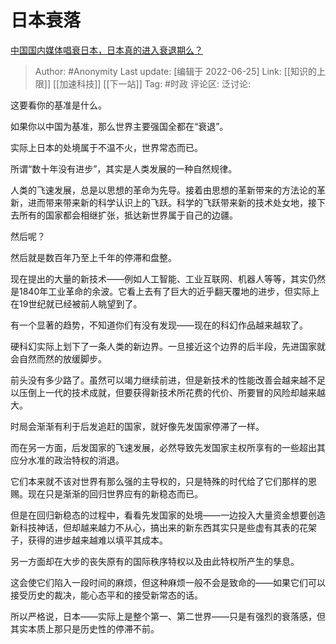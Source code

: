 # 日本衰落
[中国国内媒体唱衰日本，日本真的进入衰退期么？](https://www.zhihu.com/question/275095772/answer/2534958164)

> Author: #Anonymity
> Last update: [编辑于 2022-06-25]
> Link: [[知识的上限]] [[加速科技]] [[下一站]]
> Tag: #时政
> 评论区:
> 泛讨论:

这要看你的基准是什么。

如果你以中国为基准，那么世界主要强国全都在“衰退”。

实际上日本的处境属于不温不火，世界常态而已。

所谓“数十年没有进步”，其实是人类发展的一种自然规律。

人类的飞速发展，总是以思想的革命为先导。接着由思想的革新带来的方法论的革新，进而带来带来新的科学认识上的飞跃。科学的飞跃带来新的技术处女地，接下去所有的国家都会相继扩张，抵达新世界属于自己的边疆。

然后呢？

然后就是数百年乃至上千年的停滞和盘整。

现在提出的大量的新技术——例如人工智能、工业互联网、机器人等等，其实仍然是1840年工业革命的余波。它看上去有了巨大的近乎翻天覆地的进步，但实际上在19世纪就已经被前人眺望到了。

有一个显著的趋势，不知道你们有没有发现——现在的科幻作品越来越软了。

硬科幻实际上划下了一条人类的新边界。一旦接近这个边界的后半段，先进国家就会自然而然的放缓脚步。

前头没有多少路了。虽然可以竭力继续前进，但是新技术的性能改善会越来越不足以压倒上一代的技术成就，但要获得新技术所花费的代价、所要冒的风险却越来越大。

时局会渐渐有利于后发追赶的国家，就好像先发国家停滞了一样。

而在另一方面，后发国家的飞速发展，必然导致先发国家主权所享有的一些超出其应分水准的政治特权的消退。

它们本来就不该对世界有那么强的主导权的，只是特殊的时代给了它们那样的恩赐。现在只是渐渐的回归世界应有的新稳态而已。

但是在回归新稳态的过程中，看看先发国家的处境——一边投入大量资金想要创造新科技神话，但却越来越力不从心，搞出来的新东西其实只是些虚有其表的花架子，获得的进步越来越难以填平其成本。

另一方面却在大步的丧失原有的国际秩序特权以及由此特权所产生的孳息。

这会使它们陷入一段时间的麻烦，但这种麻烦一般不会是致命的——如果它们可以接受历史的裁决，能心态平和的接受新常态的话。

所以严格说，日本——实际上是整个第一、第二世界——只是有强烈的衰落感，但其实本质上那只是历史性的停滞不前。

